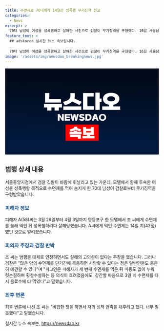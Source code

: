 ```yaml
---
title: 수면제로 70대에게 14일간 성폭행 무기징역 선고
categories:
  - News
excerpt: >
  70대 남성이 여성을 성폭행하고 살해한 사건으로 검찰이 무기징역을 구형했다. 16일 서울남부지법에서 열린 공판에서 재판부에 무기징역을 선고하고 신상정보 고지, 취업제한, 전자장치 부착 명령도 요청했다. 피고인은 범행을 대체로 인정했지만 살해의 고의성이 없다는 주장을 내세웠고, 검찰은 이에 반박했다. 최후 변론에서 피고인은 자신의 행동을 비겁하다고 인정했다.
feature_text: >
  ## adskorea 실시간 뉴스 속보입니다.

  70대 남성이 여성을 성폭행하고 살해한 사건으로 검찰이 무기징역을 구형했다. 16일 서울남부지법에서 열린 공판에서 재판부에 무기징역을 선고하고 신상정보 고지, 취업제한, 전자장치 부착 명령도 요청했다. 피고인은 범행을 대체로 인정했지만 살해의 고의성이 없다는 주장을 내세웠고, 검찰은 이에 반박했다. 최후 변론에서 피고인은 자신의 행동을 비겁하다고 인정했다.
image: '/assets/img/newsdao_breakingnews.jpg'
---
```


<p><img src="/assets/img/newsdao_breakingnews.jpg" alt="adskorea 속보" /></p>

<h2 data-ke-size="size26">범행 상세 내용</h2>

<p data-ke-size="size16">서울중앙지검에서 검찰 깃발이 바람에 휘날리고 있는 가운데, 모텔에서 함께 투숙한 여성을 성폭행할 목적으로 수면제를 먹여 숨지게 한 70대 남성이 검찰로부터 무기징역을 구형받았습니다.</p>

<h3><b><span style="color: #1a5490;">피해자 정보</span></b></h3>

<p data-ke-size="size16">피해자 A(58)씨는 3월 29일부터 4월 3일까지 영등포구 한 모텔에서 조 씨에게 수면제를 몰래 먹인 뒤 성폭행하려다 살해당했습니다. A씨에게 먹인 수면제는 14일 치(42정)였던 것으로 알려졌습니다.</p>

<h3><b><span style="color: #1a5490;">피의자 주장과 검찰 반박</span></b></h3>

<p data-ke-size="size16">조 씨는 범행을 대체로 인정하면서도 살해의 고의성이 없다는 주장을 했습니다. 그러나 검찰은 "많은 양의 수면제를 단기간에 복용하면 사망할 수 있다는 점은 일반인들도 충분히 예견할 수 있다"며 "피고인은 피해자가 세 번째 수면제를 먹은 뒤 미동도 없이 누워 헛손질하며 횡설수설하는 등 의식이 흐려졌음에도, 강간할 마음으로 3일 치 수면제를 다시 음료수에 타 먹였다"고 말했습니다.</p>

<h3><b><span style="color: #1a5490;">최후 변론</span></b></h3>

<p data-ke-size="size16">최후 변론에 나선 조 씨는 "비겁한 짓을 하면서 저의 성적 만족을 채우려고 했다. 너무 잘못했다"고 말했습니다.</p>
실시간 뉴스 속보는, <a href="https://newsdao.kr" rel="dofollow">https://newsdao.kr</a>


